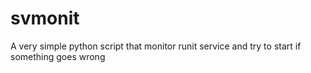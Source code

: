# svmonit
A very simple python script that monitor runit service and try to start if something goes wrong

